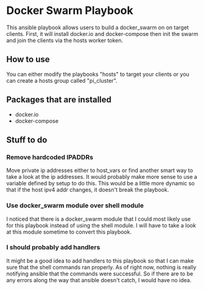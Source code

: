 # Docker Swarm Playbook
This ansible playbook allows users to build a docker_swarm on on target clients. 
First, it will install docker.io and docker-compose then init the swarm and join 
the clients via the hosts worker token.

## How to use
You can either modify the playbooks "hosts" to target your clients or you can 
create a hosts group called "pi_cluster".

## Packages that are installed
- docker.io
- docker-compose

## Stuff to do
### Remove hardcoded IPADDRs
Move private ip addresses either to host_vars or find another smart way to 
take a look at the ip addresses.  It would probably make more sense to use 
a variable defined by setup to do this.  This would be a little more dynamic 
so that if the host ipv4 addr changes, it doesn't break the playbook.  

### Use docker_swarm module over shell module
I noticed that there is a docker_swarm module that I could most likely use 
for this playbook instead of using the shell module.  I will have to take a 
look at this module sometime to convert this playbook.

### I should probably add handlers
It might be a good idea to add handlers to this playbook so that I can make 
sure that the shell commands ran properly.  As of right now, nothing is really 
notifying ansible that the commands were successful.  So if there are to be 
any errors along the way that ansible doesn't catch, I would have no idea.
